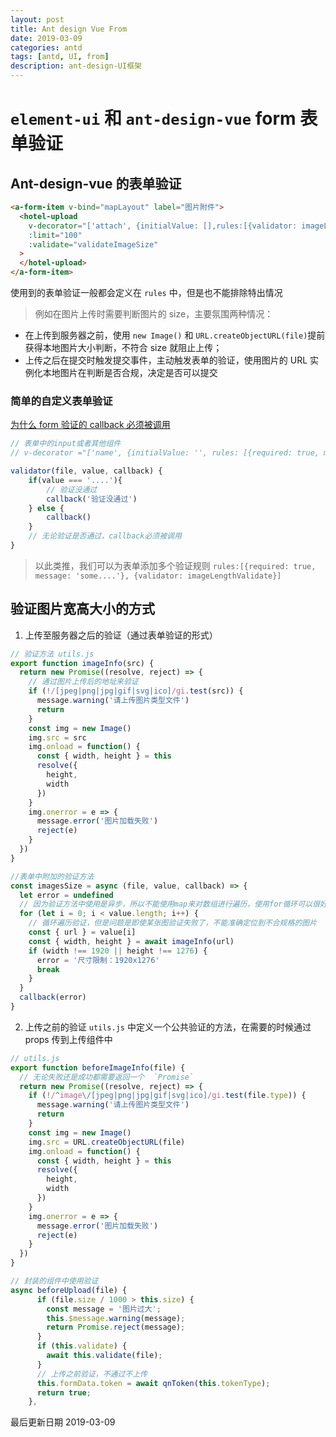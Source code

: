 ```yaml
---
layout: post
title: Ant design Vue From
date: 2019-03-09
categories: antd
tags: [antd, UI, from]
description: ant-design-UI框架
---
```


# `element-ui` 和 `ant-design-vue` form 表单验证

## Ant-design-vue 的表单验证

```html
<a-form-item v-bind="mapLayout" label="图片附件">
  <hotel-upload
    v-decorator="['attach', {initialValue: [],rules:[{validator: imageLengthValidate}]}]"
    :limit="100"
    :validate="validateImageSize"
  >
  </hotel-upload>
</a-form-item>
```

使用到的表单验证一般都会定义在 `rules` 中，但是也不能排除特出情况

> 例如在图片上传时需要判断图片的 size，主要氛围两种情况：

- 在上传到服务器之前，使用 `new Image()` 和 `URL.createObjectURL(file)`提前获得本地图片大小判断，不符合 size 就阻止上传；
- 上传之后在提交时触发提交事件，主动触发表单的验证，使用图片的 URL 实例化本地图片在判断是否合规，决定是否可以提交

### 简单的自定义表单验证

[为什么 form 验证的 callback 必须被调用](https://github.com/ant-design/ant-design/issues/5155)

```js
// 表单中的input或者其他组件
// v-decorator ="['name', {initialValue: '', rules: [{required: true, message: 'some....'}, {validator: validator}]}]"

validator(file, value, callback) {
    if(value === '....'){
        // 验证没通过
        callback('验证没通过')
    } else {
        callback()
    }
    // 无论验证是否通过，callback必须被调用
}

```

> 以此类推，我们可以为表单添加多个验证规则 `rules:[{required: true, message: 'some....'}, {validator: imageLengthValidate}]`

## 验证图片宽高大小的方式

1. 上传至服务器之后的验证（通过表单验证的形式）

```js
// 验证方法 utils.js
export function imageInfo(src) {
  return new Promise((resolve, reject) => {
    // 通过图片上传后的地址来验证
    if (!/[jpeg|png|jpg|gif|svg|ico]/gi.test(src)) {
      message.warning('请上传图片类型文件')
      return
    }
    const img = new Image()
    img.src = src
    img.onload = function() {
      const { width, height } = this
      resolve({
        height,
        width
      })
    }
    img.onerror = e => {
      message.error('图片加载失败')
      reject(e)
    }
  })
}

//表单中附加的验证方法
const imagesSize = async (file, value, callback) => {
  let error = undefined
  // 因为验证方法中使用是异步，所以不能使用map来对数组进行遍历，使用for循环可以很好的解决这这个问题
  for (let i = 0; i < value.length; i++) {
    // 循环遍历验证，但是问题是即使某张图验证失败了，不能准确定位到不合规格的图片
    const { url } = value[i]
    const { width, height } = await imageInfo(url)
    if (width !== 1920 || height !== 1276) {
      error = '尺寸限制：1920x1276'
      break
    }
  }
  callback(error)
}
```

2. 上传之前的验证
   `utils.js` 中定义一个公共验证的方法，在需要的时候通过 props 传到上传组件中

```js
// utils.js
export function beforeImageInfo(file) {
  // 无论失败还是成功都需要返回一个  `Promise`
  return new Promise((resolve, reject) => {
    if (!/^image\/[jpeg|png|jpg|gif|svg|ico]/gi.test(file.type)) {
      message.warning('请上传图片类型文件')
      return
    }
    const img = new Image()
    img.src = URL.createObjectURL(file)
    img.onload = function() {
      const { width, height } = this
      resolve({
        height,
        width
      })
    }
    img.onerror = e => {
      message.error('图片加载失败')
      reject(e)
    }
  })
}
```

```js
// 封装的组件中使用验证
async beforeUpload(file) {
      if (file.size / 1000 > this.size) {
        const message = '图片过大';
        this.$message.warning(message);
        return Promise.reject(message);
      }
      if (this.validate) {
        await this.validate(file);
      }
      // 上传之前验证，不通过不上传
      this.formData.token = await qnToken(this.tokenType);
      return true;
    },
```

最后更新日期 2019-03-09
